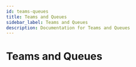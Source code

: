 ```yaml
---
id: teams-queues
title: Teams and Queues
sidebar_label: Teams and Queues
description: Documentation for Teams and Queues
---
```


# Teams and Queues
